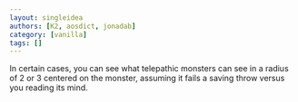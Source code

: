 ```yaml
---
layout: singleidea
authors: [K2, aosdict, jonadab]
category: [vanilla]
tags: []
---
```

In certain cases, you can see what telepathic monsters can see in a radius of 2 or 3 centered on the monster, assuming it fails a saving throw versus you reading its mind.
